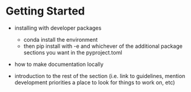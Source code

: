 # Getting Started

* installing with developer packages
    * conda install the environment
    * then pip install with -e and whichever of the additional package sections you want in the pyproject.toml


* how to make documentation locally 

* introduction to the rest of the section (i.e. link to guidelines, mention development priorities a place to look for things to work on, etc)